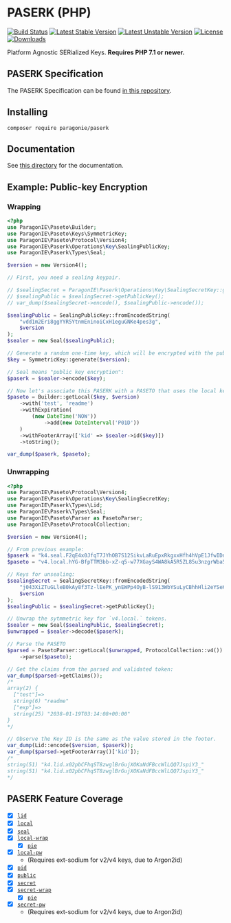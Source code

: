 # PASERK (PHP)

[![Build Status](https://github.com/paragonie/paserk-php/actions/workflows/ci.yml/badge.svg)](https://github.com/paragonie/paserk-php/actions)
[![Latest Stable Version](https://poser.pugx.org/paragonie/paserk/v/stable)](https://packagist.org/packages/paragonie/paserk)
[![Latest Unstable Version](https://poser.pugx.org/paragonie/paserk/v/unstable)](https://packagist.org/packages/paragonie/paserk)
[![License](https://poser.pugx.org/paragonie/paserk/license)](https://packagist.org/packages/paragonie/paserk)
[![Downloads](https://img.shields.io/packagist/dt/paragonie/paserk.svg)](https://packagist.org/packages/paragonie/paserk)

Platform Agnostic SERialized Keys. **Requires PHP 7.1 or newer.**

## PASERK Specification

The PASERK Specification can be found [in this repository](https://github.com/paseto-standard/paserk).

## Installing

```terminal
composer require paragonie/paserk
```

## Documentation

See [this directory](docs) for the documentation.

## Example: Public-key Encryption

### Wrapping

```php
<?php
use ParagonIE\Paseto\Builder;
use ParagonIE\Paseto\Keys\SymmetricKey;
use ParagonIE\Paseto\Protocol\Version4;
use ParagonIE\Paserk\Operations\Key\SealingPublicKey;
use ParagonIE\Paserk\Types\Seal;

$version = new Version4();

// First, you need a sealing keypair.

// $sealingSecret = ParagonIE\Paserk\Operations\Key\SealingSecretKey::generate();
// $sealingPublic = $sealingSecret->getPublicKey();
// var_dump($sealingSecret->encode(), $sealingPublic->encode());

$sealingPublic = SealingPublicKey::fromEncodedString(
    "vdd1m2Eri8ggYYR5YtnmEninoiCxH1eguGNKe4pes3g",
    $version
);
$sealer = new Seal($sealingPublic);

// Generate a random one-time key, which will be encrypted with the public key:
$key = SymmetricKey::generate($version);

// Seal means "public key encryption":
$paserk = $sealer->encode($key);

// Now let's associate this PASERK with a PASETO that uses the local key:
$paseto = Builder::getLocal($key, $version)
    ->with('test', 'readme')
    ->withExpiration(
        (new DateTime('NOW'))
            ->add(new DateInterval('P01D'))
    )
    ->withFooterArray(['kid' => $sealer->id($key)])
    ->toString();

var_dump($paserk, $paseto);
```

### Unwrapping

```php
<?php
use ParagonIE\Paseto\Protocol\Version4;
use ParagonIE\Paserk\Operations\Key\SealingSecretKey;
use ParagonIE\Paserk\Types\Lid;
use ParagonIE\Paserk\Types\Seal;
use ParagonIE\Paseto\Parser as PasetoParser;
use ParagonIE\Paseto\ProtocolCollection;

$version = new Version4();

// From previous example:
$paserk = "k4.seal.F2qE4x0JfqT7JYhOB7S12SikvLaRuEpxRkgxxHfh4hVpE1JfwIDnreuhs9v5gjoBl3WTVjdIz6NkwQdqRoS2EDc3yGvdf_Da4K1xUSJ8IVTn4HQeol5ruYwjQlA_Ph4N";
$paseto = "v4.local.hYG-BfpTTM3bb-xZ-q5-w77XGayS4WA8kA5R5ZL85u3nzgrWba5NdqgIouFn71CJyGAff1eloirzz3sWRdVXnDeSIYxXDIerNkbLI5ALn24JehhSLKrv8R2-yhfo_XZF9XEASXtwrOyMNjeEAan5kqO6Dg.eyJraWQiOiJrNC5saWQueDAycGJDRmhxU1Q4endnbEJyR3VqWE9LYU5kRkJjY1dsTFFRN0pzcGlZM18ifQ";

// Keys for unsealing:
$sealingSecret = SealingSecretKey::fromEncodedString(
    "j043XiZTuGLleB0kAy8f3Tz-lEePK_ynEWPp4OyB-lS913WbYSuLyCBhhHli2eYSeKeiILEfV6C4Y0p7il6zeA",
    $version
);
$sealingPublic = $sealingSecret->getPublicKey();

// Unwrap the sytmmetric key for `v4.local.` tokens.
$sealer = new Seal($sealingPublic, $sealingSecret);
$unwrapped = $sealer->decode($paserk);

// Parse the PASETO
$parsed = PasetoParser::getLocal($unwrapped, ProtocolCollection::v4())
    ->parse($paseto);

// Get the claims from the parsed and validated token:
var_dump($parsed->getClaims());
/*
array(2) {
  ["test"]=>
  string(6) "readme"
  ["exp"]=>
  string(25) "2038-01-19T03:14:08+00:00"
}
*/

// Observe the Key ID is the same as the value stored in the footer.
var_dump(Lid::encode($version, $paserk));
var_dump($parsed->getFooterArray()['kid']);
/*
string(51) "k4.lid.x02pbCFhqST8zwglBrGujXOKaNdFBccWlLQQ7JspiY3_"
string(51) "k4.lid.x02pbCFhqST8zwglBrGujXOKaNdFBccWlLQQ7JspiY3_"
*/
```

## PASERK Feature Coverage

- [x] [`lid`](https://github.com/paseto-standard/paserk/blob/master/types/lid.md) 
- [x] [`local`](https://github.com/paseto-standard/paserk/blob/master/types/local.md) 
- [x] [`seal`](https://github.com/paseto-standard/paserk/blob/master/types/seal.md)
- [x] [`local-wrap`](https://github.com/paseto-standard/paserk/blob/master/types/local-wrap.md)
    - [x] [`pie`](https://github.com/paseto-standard/paserk/blob/master/operations/Wrap/pie.md)
- [x] [`local-pw`](https://github.com/paseto-standard/paserk/blob/master/types/local-pw.md)
    * (Requires ext-sodium for v2/v4 keys, due to Argon2id)
- [x] [`pid`](https://github.com/paseto-standard/paserk/blob/master/types/pid.md)
- [x] [`public`](https://github.com/paseto-standard/paserk/blob/master/types/public.md)
- [x] [`secret`](https://github.com/paseto-standard/paserk/blob/master/types/secret.md)
- [x] [`secret-wrap`](https://github.com/paseto-standard/paserk/blob/master/types/secret-wrap.md)
    - [x] [`pie`](https://github.com/paseto-standard/paserk/blob/master/operations/Wrap/pie.md)
- [x] [`secret-pw`](https://github.com/paseto-standard/paserk/blob/master/types/secret-pw.md)
    * (Requires ext-sodium for v2/v4 keys, due to Argon2id)

